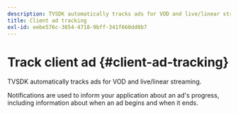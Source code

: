 ```yaml
---
description: TVSDK automatically tracks ads for VOD and live/linear streaming.
title: Client ad tracking
exl-id: eebe576c-3854-4718-9bff-341f660dd0b7
---
```

# Track client ad {#client-ad-tracking}

TVSDK automatically tracks ads for VOD and live/linear streaming.

Notifications are used to inform your application about an ad's progress, including information about when an ad begins and when it ends.
